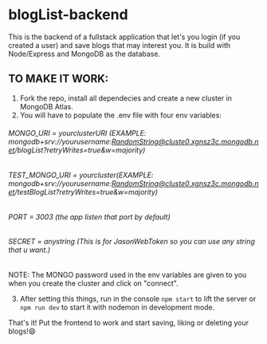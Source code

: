 # blogList-backend
This is the backend of a fullstack application that let's you login (if you created a user) and save blogs that may interest you. 
It is build with Node/Express and MongoDB as the database.

## TO MAKE IT WORK: 
1. Fork the repo, install all dependecies and create a new cluster in MongoDB Atlas. 
2. You will have to populate the .env file with four env variables:
###### MONGO_URI  = yourclusterURI (EXAMPLE: mongodb+srv://yourusername:RandomString@cluste0.xgnsz3c.mongodb.net/blogList?retryWrites=true&w=majority)
###### TEST_MONGO_URI = yourcluster(EXAMPLE: mongodb+srv://yourusername:RandomString@cluste0.xgnsz3c.mongodb.net/testBlogList?retryWrites=true&w=majority)
###### PORT = 3003 (the app listen that port by default)
###### SECRET = anystring (This is for JasonWebToken so you can use any string that u want.)

NOTE: The MONGO password used in the env variables are given to you when you create the cluster and click on "connect".
                                                                  
3. After setting this things, run in the console `npm start` to lift the server or `npm run dev` to start it with nodemon in development mode.

That's it! Put the frontend to work and start saving, liking or deleting your blogs!😄 
                                                              
